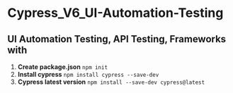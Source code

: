 # Cypress_V6_UI-Automation-Testing
UI Automation Testing, API Testing, Frameworks with 
---
1. **Create package.json**
```npm init```
2. **Install cypress**
```npm install cypress --save-dev```
3. **Cypress latest version**
```npm install --save-dev cypress@latest```

